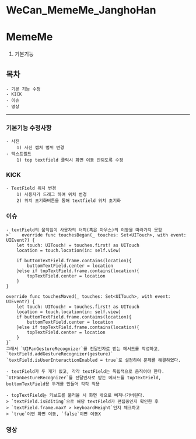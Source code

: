 # WeCan_MemeMe_JanghoHan
# MemeMe
1. 기본기능
## 목차
    - 기본 기능 수정
    - KICK
    - 이슈
    - 영상
---
### 기본기능 수정사항
    - 사진
        1) 사진 캡처 범위 변경
    - 텍스트필드
        1) top textfield 클릭시 화면 이동 안되도록 수정
### KICK
    - TextField 위치 변경
        1) 사용자가 드래그 하여 위치 변경
        2) 위치 초기화버튼을 통해 textfield 위치 초기화
### 이슈
    - textField의 움직임이 사용자의 터치(혹은 마우스)의 이동을 따라가지 못함
    >`    override func touchesBegan(_ touches: Set<UITouch>, with event: UIEvent?) {
        let touch: UITouch! = touches.first! as UITouch
        location = touch.location(in: self.view)

        if buttomTextField.frame.contains(location){
            buttomTextField.center = location
        }else if topTextField.frame.contains(location){
            topTextField.center = location
        }
    }

    override func touchesMoved(_ touches: Set<UITouch>, with event: UIEvent?) {
        let touch: UITouch! = touches.first! as UITouch
        location = touch.location(in: self.view)
        if buttomTextField.frame.contains(location){
            buttomTextField.center = location
        }else if topTextField.frame.contains(location){
            topTextField.center = location
        }
    }`
    그래서 `UIPanGestureRecognizer`를 전달인자로 받는 메서드를 작성하고, 
    `textField.addGestureRecognizer(gesture)`
    `textField.isUserInteractionEnabled = true`로 설정하여 문제를 해결하였다.

    - textField가 두 개가 있고, 각각 textField는 독립적으로 움직여야 한다.
    `UIPanGestureRecognizer`를 전달인자로 받는 메서드를 topTextField, bottomTextField용 두개를 만들어 각각 적용

    - topTextField는 키보드를 불러올 시 화면 밖으로 삐져나가버린다.
    > `textField.isEditing`으로 해당 textField가 편집중인지 확인한 후
    > `textField.frame.maxY > keyboardHeight`인지 체크하고
    > `true`이면 화면 이동, `false`이면 이동X

### 영상
    

